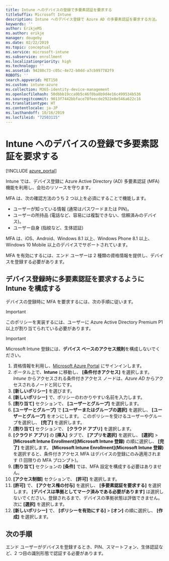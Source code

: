 ```yaml
---
title: Intune へのデバイスの登録で多要素認証を要求する
titleSuffix: Microsoft Intune
description: Intune へのデバイス登録で Azure AD の多要素認証を要求する方法。
keywords: ''
author: ErikjeMS
ms.author: erikje
manager: dougeby
ms.date: 02/22/2019
ms.topic: conceptual
ms.service: microsoft-intune
ms.subservice: enrollment
ms.localizationpriority: high
ms.technology: ''
ms.assetid: 94280c73-c05c-4e72-b0dd-a7cb997782f9
ROBOTS: ''
search.appverid: MET150
ms.custom: intune-azure
ms.collection: M365-identity-device-management
ms.openlocfilehash: 50dbbb19cca9b5c46f0ba8b9d4e16c499534b536
ms.sourcegitcommit: 9013f7442bbface78feecde2922e8e546a622c16
ms.translationtype: HT
ms.contentlocale: ja-JP
ms.lasthandoff: 10/16/2019
ms.locfileid: "72503115"
---
```

# <a name="require-multi-factor-authentication-for-intune-device-enrollments"></a>Intune へのデバイスの登録で多要素認証を要求する

[!INCLUDE [azure_portal](../includes/azure_portal.md)]

Intune では、デバイス登録に Azure Active Directory (AD) 多要素認証 (MFA) 機能を利用し、会社のリソースを守ります。

MFA は、次の確認方法のうち 2 つ以上を必須にすることで機能します。

- ユーザーが知っている情報 (通常はパスワードまたは PIN)。
- ユーザーの所持品 (電話など、容易には複製できない、信頼済みのデバイス)。
- ユーザー自身 (指紋など、生体認証)

MFA は、iOS、Android、Windows 8.1 以上、Windows Phone 8.1 以上、Windows 10 Mobile 以上のデバイスでサポートされています。

MFA を有効にするには、エンド ユーザーは 2 種類の資格情報を提供し、デバイスを登録する必要があります。

## <a name="configure-intune-to-require-multi-factor-authentication-at-device-enrollment"></a>デバイス登録時に多要素認証を要求するように Intune を構成する

デバイスの登録時に MFA を要求するには、次の手順に従います。

>[!Important]
>このポリシーを実装するには、ユーザーに Azure Active Directory Premium P1 以上が割り当てられている必要があります。

>[!Important]
>Microsoft Intune 登録には、**デバイス ベースのアクセス規則**を構成しないでください。

1. 資格情報を利用し、[Microsoft Azure Portal](https://portal.azure.com) にサインインします。
2. ポータル上で、**Intune** に移動し、 **[条件付きアクセス]** を選択します。 *Intune* からアクセスされる条件付きアクセス ノードは、*Azure AD* からアクセスされるノードと同じです。
4. **[新しいポリシー]** を選びます。
5. **[新しいポリシー]** で、ポリシーのわかりやすい名前を入力します。
6. **[割り当て]** セクションで、 **[ユーザーとグループ]** を選択します。 
7. **[ユーザーとグループ]** で **[ユーザーまたはグループの選択]** を選択し、 **[ユーザーとグループ]** をオンにします。 このポリシーを受けるユーザーやグループを選択し、 **[完了]** を選択します。
8. **[割り当て]** セクションで、 **[クラウド アプリ]** を選択します。
9. **[クラウド アプリ]** の **[挿入]** タブで、 **[アプリを選択]** を選択し、 **[選択]**  >  **[Microsoft Intune Enrollment]\(Microsoft Intune 登録\)** の順に選択し、 **[完了]** を選択します。 **[Microsoft Intune Enrollment]\(Microsoft Intune 登録\)** を選択すると、条件付きアクセス MFA はデバイスの登録にのみ適用されます (1 回限りの MFA プロンプト)。
10. **[割り当て]** セクションの **[条件]** では、MFA 設定を構成する必要はありません。
11. **[アクセス制御]** セクションで、 **[許可]** を選択します。
12. **[許可]** で、 **[アクセス権の付与]** を選択し、 **[多要素認証を要求する]** を選択します。 **[デバイスは準拠としてマーク済みである必要があります]** は選択しないでください。登録されるまで、デバイスの準拠状態は評価できません。 次に **[選択]** を選択します。
13. **[新しいポリシー]** で、 **[ポリシーを有効にする]**  >  **[オン]** の順に選択し、 **[作成]** を選択します。



## <a name="next-steps"></a>次の手順

エンド ユーザーがデバイスを登録するとき、PIN、スマートフォン、生体認証など、2 つ目の識別形態で認証する必要があります。
